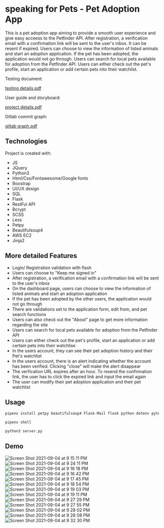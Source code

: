 # speaking for Pets - Pet Adoption App

This is a pet adoption app aiming to provide a smooth user experience and give easy acceess to the Petfinder API. After registration, a verification email with a confirmation link will be sent to the user's inbox. It can be resent if expired. Users can choose to view the information of listed animals and start an adoption application. If the pet has been adopted, the application would not go through. Users can search for local pets available for adoption from the Petfinder API. Users can either check out the pet's profile, start an application or add certain pets into their watchlist.

Testing document: 

[testing details.pdf](https://github.com/user-attachments/files/15841135/testing.details.pdf)


User guide and storyboard: 

[project details.pdf](https://github.com/user-attachments/files/15841133/project.details.pdf)

Gitlab commit graph:

[gitlab graph.pdf](https://github.com/user-attachments/files/15841154/gitlab.graph.pdf)


## Technologies

Project is created with:

- JS
- JQuery
- Python3
- Html/Css/Fontawesome/Google fonts
- Boostrap
- UI/UX design
- SQL
- Flask
- RestFul API
- Bcrypt
- SCSS
- Less
- Petpy
- Beautifulsoup4
- AWS EC2
- Jinja2

## More detailed Features

- Login/ Registration validation with flash
- Users can choose to "Keep me signed in"
- After registration, a verification email with a confirmation link will be sent to the user's inbox
- On the dashboard page, users can choose to view the information of listed animals and start an adoption application
- If the pet has been adopted by the other users, the application would not go through
- There are validations set to the application form, edit from, and pet search functions
- Users can also check out the "About" page to get more information regarding the site
- Users can search for local pets available for adoption from the Petfinder API
- Users can either check out the pet's profile, start an application or add certain pets into their watchlise
- In the users account, they can see their pet adoption history and their Pet's watchlist
- In the users account, there is an alert indicating whether the account has been verified. Clicking "close" will make the alert disappear
- The verfication URL expires after an hour. To resend the confirmation link, the user has to click the expired link and input the email again
- The user can modify their pet adoption application and their pet watchlist

## Usage

```python
pipenv install petpy beautifulsoup4 Flask-Mail flask python-dotenv pytest

pipenv shell

python3 server.py
```

## Demo

![Screen Shot 2021-09-04 at 9 15 11 PM](https://user-images.githubusercontent.com/74885386/132115290-2c10d08a-de66-43f0-9d2b-35a1e8dcfb89.png)
![Screen Shot 2021-09-04 at 9 24 11 PM](https://user-images.githubusercontent.com/74885386/132115291-6bc215bb-5756-42ce-ae81-df3dc101e855.png)
![Screen Shot 2021-09-04 at 9 16 18 PM](https://user-images.githubusercontent.com/74885386/132115292-e5a6d6d5-a9fb-46b5-8619-f707a14f4e63.png)
![Screen Shot 2021-09-04 at 9 16 42 PM](https://user-images.githubusercontent.com/74885386/132115294-7f161f98-de1b-4239-9789-f3bc1a5cd067.png)
![Screen Shot 2021-09-04 at 9 17 45 PM](https://user-images.githubusercontent.com/74885386/132115295-07e3c8bd-0f95-4b8a-80e9-bd030ba133d5.png)
![Screen Shot 2021-09-04 at 9 18 54 PM](https://user-images.githubusercontent.com/74885386/132115296-6151d430-f865-488f-a908-308d28386d1d.png)
![Screen Shot 2021-09-04 at 9 19 03 PM](https://user-images.githubusercontent.com/74885386/132115297-b1e580f6-002d-4aa4-bcb8-c04e9e8ec6b9.png)
![Screen Shot 2021-09-04 at 9 19 11 PM](https://user-images.githubusercontent.com/74885386/132115298-9dffdf1d-c472-44bb-83db-e3daffb3d097.png)
![Screen Shot 2021-09-04 at 9 27 29 PM](https://user-images.githubusercontent.com/74885386/132115309-63130438-8520-4df9-9072-36b7a30d4b08.png)
![Screen Shot 2021-09-04 at 9 27 55 PM](https://user-images.githubusercontent.com/74885386/132115311-d6d8e8d0-356f-4d3f-aaf7-945b80bdef84.png)
![Screen Shot 2021-09-04 at 9 28 02 PM](https://user-images.githubusercontent.com/74885386/132115312-e575f9da-6209-4b49-bcae-790f9f795ac4.png)
![Screen Shot 2021-09-04 at 9 28 08 PM](https://user-images.githubusercontent.com/74885386/132115313-d85b0382-22ec-4f01-92b5-879f265983a5.png)
![Screen Shot 2021-09-04 at 9 32 30 PM](https://user-images.githubusercontent.com/74885386/132115372-ba9c6034-79e8-48ce-9788-c600ee433f37.png)

